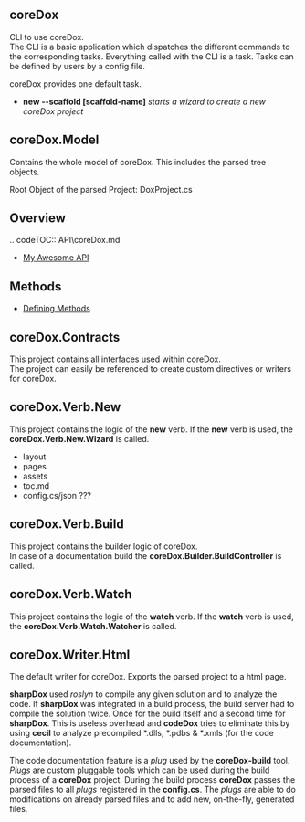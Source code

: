 coreDox
---
CLI to use coreDox.  
The CLI is a basic application which dispatches the different commands to the corresponding tasks.
Everything called with the CLI is a task. Tasks can be defined by users by a config file.

coreDox provides one default task.
- **new --scaffold [scaffold-name]** *starts a wizard to create a new coreDox project*

coreDox.Model
---
Contains the whole model of coreDox. This includes the parsed tree objects.

Root Object of the parsed Project: DoxProject.cs

## Overview

.. codeTOC:: API\coreDox.md
* [My Awesome API](README.md)

## Methods

* [Defining Methods](methods.md)


coreDox.Contracts
---
This project contains all interfaces used within coreDox.  
The project can easily be referenced to create custom directives or writers for coreDox.

coreDox.Verb.New
---
This project contains the logic of the **new** verb.
If the **new** verb is used, the **coreDox.Verb.New.Wizard** is called.

- layout
- pages
- assets 
- toc.md
- config.cs/json ???

coreDox.Verb.Build
---
This project contains the builder logic of coreDox.  
In case of a documentation build the **coreDox.Builder.BuildController** is called.

coreDox.Verb.Watch
---
This project contains the logic of the **watch** verb.
If the **watch** verb is used, the **coreDox.Verb.Watch.Watcher** is called.

coreDox.Writer.Html
---
The default writer for coreDox. Exports the parsed project to a html page.





**sharpDox** used *roslyn* to compile any given solution and to analyze the code. 
If **sharpDox** was integrated in a build process, the build server had to compile the solution twice.
Once for the build itself and a second time for **sharpDox**. This is useless overhead and **codeDox** tries to 
eliminate this by using **cecil** to analyze precompiled *.dlls, *.pdbs & *.xmls (for the code documentation).

The code documentation feature is a *plug* used by the **coreDox-build** tool. *Plugs* are custom pluggable tools
which can be used during the build process of a **coreDox** project. During the build process **coreDox** passes
the parsed files to all *plugs* registered in the **config.cs**. The *plugs* are able to do modifications on already parsed
files and to add new, on-the-fly, generated files. 


